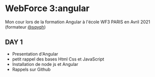 # WebForce 3:angular
Mon cour lors de la formation Angular à l'école WF3 PARIS en Avril 2021
 (formateur [@sqyqh](https://github.com/sqyqh))
 
 ## DAY 1 
 
 - Presentation d'Angular 
 - petit rappel des bases Html Css et JavaScript
 - Installation de node js et Angular
 - Rappels sur Github 

 
 


